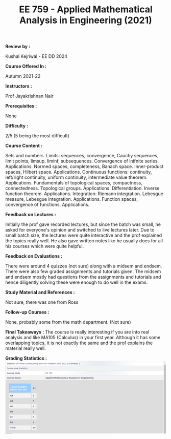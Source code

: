 ﻿---
layout: page
title: EE 759 - Applied Mathematical Analysis in Engineering (2021)
cover-img: ""
thumbnail-img: ""
share-img: ""
comments: true
tags: [Elective, Miscellaneous]
---

**Review by :** 

Kushal Kejriwal - EE DD 2024

**Course Offered In :**

Autumn 2021-22

**Instructors :**

Prof Jayakrishnan Nair 

**Prerequisites :**

None

**Difficulty :**

2/5 (5 being the most difficult)

**Course Content :**

Sets and numbers. Limits: sequences, convergence, Cauchy sequences, limit points, limsup, liminf, subsequences. Convergence of inifnite series. Applications. Normed spaces, completeness, Banach space. Inner-product spaces, Hilbert space. Applications. Continuous functions: continuity, left/right continuity, uniform continuity, intermediate value theorem. Applications. Fundamentals of topological spaces, compactness, connectedness. Topological groups. Applications. Differentiation. Inverse function theorem. Applications. Integration: Riemann integration. Lebesgue measure, Lebesgue integration. Applications. Function spaces, convergence of functions. Applications.

**Feedback on Lectures :**

Initially the prof gave recorded lectures, but since the batch was small, he asked for everyone's opinion and switched to live lectures later. Due to small batch size, the lectures were quite interactive and the prof explained the topics really well. He also gave written notes like he usually does for all his courses which were quite helpful.

**Feedback on Evaluations :**

There were around 4 quizzes (not sure) along with a midsem and endsem. There were also few graded assignments and tutorials given. The midsem and endsem mostly had questions from the assignments and tutorials and hence diligently solving these were enough to do well in the exams.

**Study Material and References :**

Not sure, there was one from Ross

**Follow-up Courses :**

None, probably some from the math department. (Not sure)

**Final Takeaways :**
The course is really interesting if you are into real analysis and like MA105 (Calculus) in your first year. Although it has some overlapping topics, it is not exactly the same and the prof explains the material really well.

**Grading Statistics :**
![Grades](EE759_Grades.png)